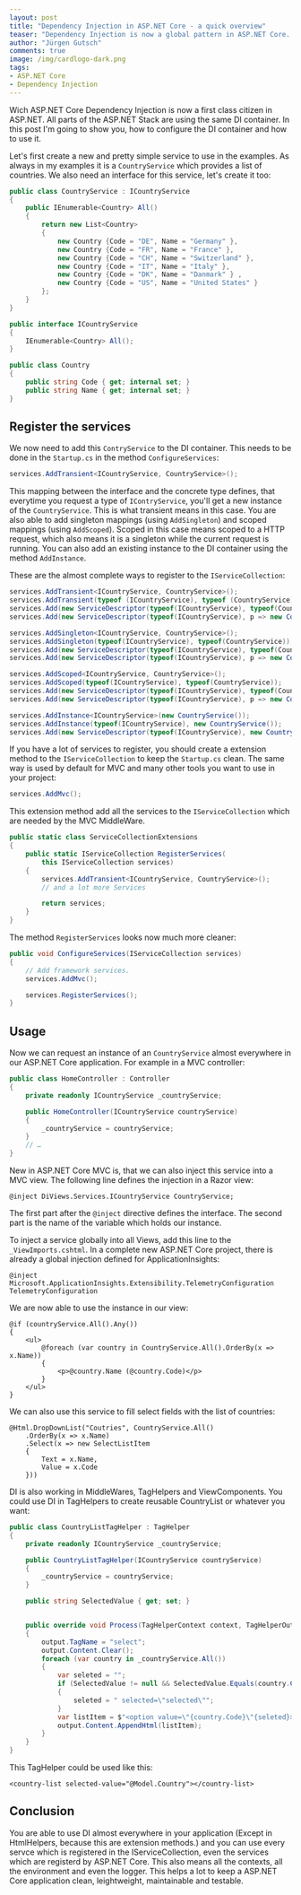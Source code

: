 ```yaml
--- 
layout: post
title: "Dependency Injection in ASP.NET Core - a quick overview"
teaser: "Dependency Injection is now a global pattern in ASP.NET Core. All parts of the ASP.NET Stack are using the same DI container. In this post I will try to show how to configure the DI container and where you can use it."
author: "Jürgen Gutsch"
comments: true
image: /img/cardlogo-dark.png
tags: 
- ASP.NET Core
- Dependency Injection
---
```


Wich ASP.NET Core Dependency Injection is now a first class citizen in ASP.NET. All parts of the ASP.NET Stack are using the same DI container. In this post I'm going to show you, how to configure the DI container and how to use it.

Let's first create a new and pretty simple service to use in the examples. As always in my examples it is a `CountryService` which provides a list of countries. We also need an interface for this service, let's create it too:

~~~ csharp
public class CountryService : ICountryService 
{ 
    public IEnumerable<Country> All() 
    { 
        return new List<Country> 
        { 
            new Country {Code = "DE", Name = "Germany" }, 
            new Country {Code = "FR", Name = "France" }, 
            new Country {Code = "CH", Name = "Switzerland" }, 
            new Country {Code = "IT", Name = "Italy" }, 
            new Country {Code = "DK", Name = "Danmark" } , 
            new Country {Code = "US", Name = "United States" }
        }; 
    } 
} 

public interface ICountryService 
{ 
    IEnumerable<Country> All(); 
} 

public class Country 
{ 
    public string Code { get; internal set; } 
    public string Name { get; internal set; } 
}
~~~

## Register the services

We now need to add this `ContryService` to the DI container. This needs to be done in the `Startup.cs` in the method `ConfigureServices`:

~~~ csharp
services.AddTransient<ICountryService, CountryService>();
~~~

This mapping between the interface and the concrete type defines, that everytime you request a type of `IContryService`, you'll get a new instance of the `CountryService`. This is what transient means in this case. You are also able to add singleton mappings (using `AddSingleton`) and scoped mappings (using `AddScoped`). Scoped in this case means scoped to a HTTP request, which also means it is a singleton while the current request is running. You can also add an existing instance to the DI container using the method `AddInstance`.

These are the almost complete ways to register to the `IServiceCollection`:

~~~ csharp
services.AddTransient<ICountryService, CountryService>();            
services.AddTransient(typeof (ICountryService), typeof (CountryService));
services.Add(new ServiceDescriptor(typeof(ICountryService), typeof(CountryService), ServiceLifetime.Transient));
services.Add(new ServiceDescriptor(typeof(ICountryService), p => new CountryService(), ServiceLifetime.Transient));

services.AddSingleton<ICountryService, CountryService>();
services.AddSingleton(typeof(ICountryService), typeof(CountryService));
services.Add(new ServiceDescriptor(typeof(ICountryService), typeof(CountryService), ServiceLifetime.Singleton));
services.Add(new ServiceDescriptor(typeof(ICountryService), p => new CountryService(), ServiceLifetime.Singleton));

services.AddScoped<ICountryService, CountryService>();
services.AddScoped(typeof(ICountryService), typeof(CountryService));
services.Add(new ServiceDescriptor(typeof(ICountryService), typeof(CountryService), ServiceLifetime.Scoped));
services.Add(new ServiceDescriptor(typeof(ICountryService), p => new CountryService(), ServiceLifetime.Scoped));

services.AddInstance<ICountryService>(new CountryService());
services.AddInstance(typeof(ICountryService), new CountryService());
services.Add(new ServiceDescriptor(typeof(ICountryService), new CountryService()));
~~~

If you have a lot of services to register, you should create a extension method to the `IServiceCollection` to keep the `Startup.cs` clean. The same way is used by default for MVC and many other tools you want to use in your project:

~~~ csharp
services.AddMvc();
~~~

This extension method add all the services to the `IServiceCollection` which are needed by the MVC MiddleWare.

~~~ csharp
public static class ServiceCollectionExtensions
{
    public static IServiceCollection RegisterServices(
        this IServiceCollection services)
    {
        services.AddTransient<ICountryService, CountryService>();
        // and a lot more Services

        return services;
    }
}
~~~

The method `RegisterServices` looks now much more cleaner:
~~~ csharp
public void ConfigureServices(IServiceCollection services)
{
    // Add framework services.
    services.AddMvc();

    services.RegisterServices();
}
~~~

## Usage

Now we can request an instance of an `CountryService` almost everywhere in our ASP.NET Core application. For example in a MVC controller:

~~~ csharp
public class HomeController : Controller 
{ 
    private readonly ICountryService _countryService; 

    public HomeController(ICountryService countryService) 
    { 
        _countryService = countryService; 
    } 
    // … 
}
~~~

New in ASP.NET Core MVC is, that we can also inject this service into a MVC view. The following line defines the injection in a Razor view:

~~~ razor
@inject DiViews.Services.ICountryService CountryService;
~~~

The first part after the `@inject` directive defines the interface. The second part is the name of the variable which holds our instance.

To inject a service globally into all Views, add this line to the `_ViewImports.cshtml`. In a complete new ASP.NET Core project, there is already a global injection defined for ApplicationInsights:

~~~ razor
@inject Microsoft.ApplicationInsights.Extensibility.TelemetryConfiguration TelemetryConfiguration
~~~

We are now able to use the instance in our view:

~~~ razor
@if (countryService.All().Any()) 
{ 
    <ul> 
        @foreach (var country in CountryService.All().OrderBy(x => x.Name)) 
        { 
            <p>@country.Name (@country.Code)</p> 
        } 
    </ul> 
}
~~~

We can also use this service to fill select fields with the list of countries:

~~~ razor
@Html.DropDownList("Coutries", CountryService.All() 
    .OrderBy(x => x.Name) 
    .Select(x => new SelectListItem 
    { 
        Text = x.Name, 
        Value = x.Code 
    }))
~~~

DI is also working in MiddleWares, TagHelpers and ViewComponents. You could use DI in TagHelpers to create reusable CountryList or whatever you want:

~~~ csharp
public class CountryListTagHelper : TagHelper
{
    private readonly ICountryService _countryService;

    public CountryListTagHelper(ICountryService countryService)
    {
        _countryService = countryService;
    }

    public string SelectedValue { get; set; }


    public override void Process(TagHelperContext context, TagHelperOutput output)
    {
        output.TagName = "select";
        output.Content.Clear();
        foreach (var country in _countryService.All())
        {
            var seleted = "";
            if (SelectedValue != null && SelectedValue.Equals(country.Code, StringComparison.CurrentCultureIgnoreCase))
            {
                seleted = " selected=\"selected\"";
            }
            var listItem = $"<option value=\"{country.Code}\"{seleted}>{country.Name}</option>";
            output.Content.AppendHtml(listItem);
        }
    }
}
~~~

This TagHelper could be used like this:

~~~ razor
<country-list selected-value="@Model.Country"></country-list>
~~~

## Conclusion

You are able to use DI almost everywhere in your application (Except in HtmlHelpers, because this are extension methods.) and you can use every servce which is registered in the IServiceCollection, even the services which are registerd by ASP.NET Core. This also means all the contexts, all the environment and even the logger. This helps a lot to keep a ASP.NET Core application clean, leightweight, maintainable and testable.